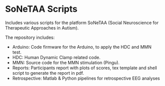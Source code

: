 # SoNeTAA Scripts

Includes various scripts for the platform SoNeTAA (Social Neuroscience for Therapeutic Approaches in Autism).

The repository includes:
- Arduino: Code firmware for the Arduino, to apply the HDC and MMN test.
- HDC: Human Dynamic Clamp related code.
- MMN: Source code for the MMN stimulation (Pingu).
- Reports: Participants report with plots of scores, tex template and shell script to generate the report in pdf.
- Retrospective: Matlab & Python pipelines for retrospective EEG analyses
